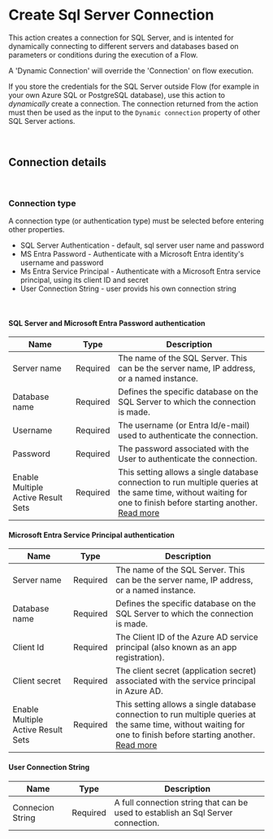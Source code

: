 # Create Sql Server Connection

This action creates a connection for SQL Server, and is intented for dynamically connecting to different servers and databases based on parameters or conditions during the execution of a Flow.   

A 'Dynamic Connection' will override the 'Connection' on flow execution.

If you store the credentials for the SQL Server outside Flow (for example in your own Azure SQL or PostgreSQL database), use this action to _dynamically_ create a connection. The connection returned from the action must then be used as the input to the `Dynamic connection` property of other SQL Server actions.

<br/>

## Connection details

<br/>

### Connection type

A connection type (or authentication type) must be selected before entering other properties.
- SQL Server Authentication - default, sql server user name and password
- MS Entra Password - Authenticate with a Microsoft Entra identity's username and password
- Ms Entra Service Principal - Authenticate with a Microsoft Entra service principal, using its client ID and secret
- User Connection String - user provids his own connection string

<br/>

#### SQL Server and Microsoft Entra Password authentication

| Name                |  Type     | Description                                                          |
|---------------------|-----------|----------------------------------------------------------------------|
| Server name         | Required  | The name of the SQL Server. This can be the server name, IP address, or a named instance. |
| Database name       | Required  | Defines the specific database on the SQL Server to which the connection is made.|
| Username            | Required  | The username (or Entra Id/e-mail) used to authenticate the connection. |
| Password            | Required  | The password associated with the User to authenticate the connection. |
| Enable Multiple Active Result Sets | Required  | This setting allows a single database connection to run multiple queries at the same time, without waiting for one to finish before starting another.  [Read more](https://learn.microsoft.com/en-us/sql/connect/ado-net/sql/enable-multiple-active-result-sets?view=sql-server-ver16) |

#### Microsoft Entra Service Principal authentication

| Name                |  Type    | Description                                                          |
|---------------------|----------|----------------------------------------------------------------------|
| Server name         | Required | The name of the SQL Server. This can be the server name, IP address, or a named instance. |
| Database name       | Required | Defines the specific database on the SQL Server to which the connection is made.|
| Client Id           | Required | The Client ID of the Azure AD service principal (also known as an app registration). |
| Client secret       | Required | The client secret (application secret) associated with the service principal in Azure AD. |
| Enable Multiple Active Result Sets | Required  | This setting allows a single database connection to run multiple queries at the same time, without waiting for one to finish before starting another.  [Read more](https://learn.microsoft.com/en-us/sql/connect/ado-net/sql/enable-multiple-active-result-sets?view=sql-server-ver16) |

#### User Connection String

| Name                | Type     | Description                                                          |
|---------------------|----------|----------------------------------------------------------------------|
| Connecion String    | Required | A full connection string that can be used to establish an Sql Server connection.  |


